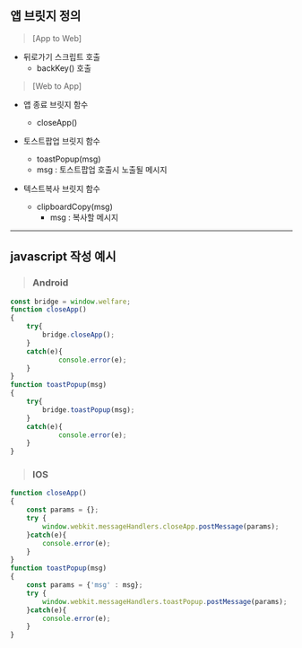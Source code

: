 ## 앱 브릿지 정의

> [App to Web]
+ 뒤로가기 스크립트 호출
   + backKey() 호출

> [Web to App]
+ 앱 종료 브릿지 함수
   + closeApp()

+ 토스트팝업 브릿지 함수
   + toastPopup(msg)
    + msg : 토스트팝업 호출시 노출될 메시지

+ 텍스트복사 브릿지 함수
   + clipboardCopy(msg)
     + msg : 복사할 메시지
-------------------------------------
## javascript 작성 예시
> ### Android
```javascript
const bridge = window.welfare;
function closeApp()
{
	try{
		bridge.closeApp();
	}
	catch(e){
     		console.error(e);
   	}
}
function toastPopup(msg)
{
	try{
		bridge.toastPopup(msg);
	}
	catch(e){
     		console.error(e);
   	}
}
```
> ### IOS
```javascript
function closeApp()
{
	const params = {};
	try {
		window.webkit.messageHandlers.closeApp.postMessage(params);
	}catch(e){
		console.error(e);
	}
}
function toastPopup(msg)
{
	const params = {'msg' : msg};
	try {
		window.webkit.messageHandlers.toastPopup.postMessage(params);
	}catch(e){
		console.error(e);
	}
}
```
